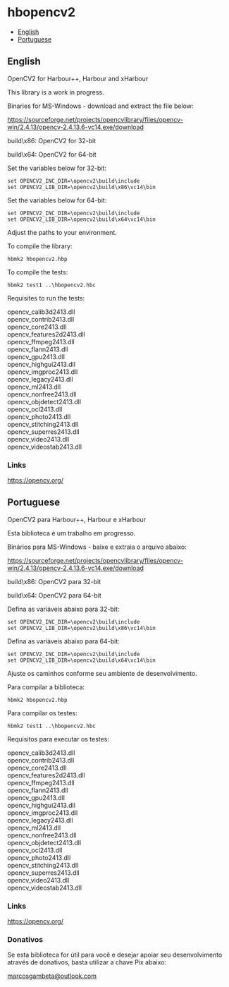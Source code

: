 # hbopencv2

* [English](#english)
* [Portuguese](#portuguese)

## English

OpenCV2 for Harbour++, Harbour and xHarbour

This library is a work in progress.

Binaries for MS-Windows - download and extract the file below:

https://sourceforge.net/projects/opencvlibrary/files/opencv-win/2.4.13/opencv-2.4.13.6-vc14.exe/download

build\x86: OpenCV2 for 32-bit

build\x64: OpenCV2 for 64-bit

Set the variables below for 32-bit:

```
set OPENCV2_INC_DIR=\opencv2\build\include
set OPENCV2_LIB_DIR=\opencv2\build\x86\vc14\bin
```

Set the variables below for 64-bit:

```
set OPENCV2_INC_DIR=\opencv2\build\include
set OPENCV2_LIB_DIR=\opencv2\build\x64\vc14\bin
```

Adjust the paths to your environment.

To compile the library:

```
hbmk2 hbopencv2.hbp
```

To compile the tests:

```
hbmk2 test1 ..\hbopencv2.hbc
```

Requisites to run the tests:

opencv_calib3d2413.dll  
opencv_contrib2413.dll  
opencv_core2413.dll  
opencv_features2d2413.dll  
opencv_ffmpeg2413.dll  
opencv_flann2413.dll  
opencv_gpu2413.dll  
opencv_highgui2413.dll  
opencv_imgproc2413.dll  
opencv_legacy2413.dll  
opencv_ml2413.dll  
opencv_nonfree2413.dll  
opencv_objdetect2413.dll  
opencv_ocl2413.dll  
opencv_photo2413.dll  
opencv_stitching2413.dll  
opencv_superres2413.dll  
opencv_video2413.dll  
opencv_videostab2413.dll  

### Links

https://opencv.org/

## Portuguese

OpenCV2 para Harbour++, Harbour e xHarbour

Esta biblioteca é um trabalho em progresso.

Binários para MS-Windows - baixe e extraia o arquivo abaixo:

https://sourceforge.net/projects/opencvlibrary/files/opencv-win/2.4.13/opencv-2.4.13.6-vc14.exe/download

build\x86: OpenCV2 para 32-bit

build\x64: OpenCV2 para 64-bit

Defina as variáveis abaixo para 32-bit:

```
set OPENCV2_INC_DIR=\opencv2\build\include
set OPENCV2_LIB_DIR=\opencv2\build\x86\vc14\bin
```

Defina as variáveis abaixo para 64-bit:

```
set OPENCV2_INC_DIR=\opencv2\build\include
set OPENCV2_LIB_DIR=\opencv2\build\x64\vc14\bin
```

Ajuste os caminhos conforme seu ambiente de desenvolvimento.

Para compilar a biblioteca:

```
hbmk2 hbopencv2.hbp
```

Para compilar os testes:

```
hbmk2 test1 ..\hbopencv2.hbc
```

Requisitos para executar os testes:

opencv_calib3d2413.dll  
opencv_contrib2413.dll  
opencv_core2413.dll  
opencv_features2d2413.dll  
opencv_ffmpeg2413.dll  
opencv_flann2413.dll  
opencv_gpu2413.dll  
opencv_highgui2413.dll  
opencv_imgproc2413.dll  
opencv_legacy2413.dll  
opencv_ml2413.dll  
opencv_nonfree2413.dll  
opencv_objdetect2413.dll  
opencv_ocl2413.dll  
opencv_photo2413.dll  
opencv_stitching2413.dll  
opencv_superres2413.dll  
opencv_video2413.dll  
opencv_videostab2413.dll  

### Links

https://opencv.org/

### Donativos

Se esta biblioteca for útil para você e desejar apoiar seu desenvolvimento através de donativos,
basta utilizar a chave Pix abaixo:

marcosgambeta@outlook.com
